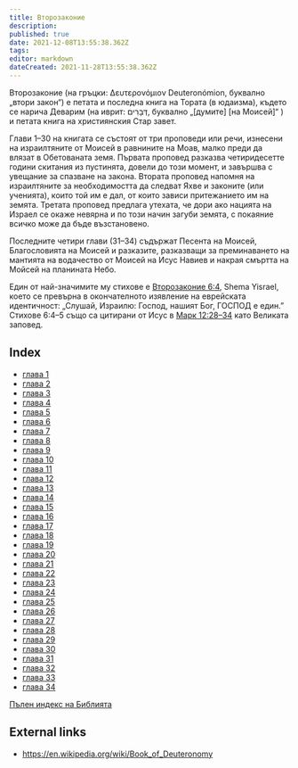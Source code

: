 ```yaml
---
title: Второзаконие
description: 
published: true
date: 2021-12-08T13:55:38.362Z
tags: 
editor: markdown
dateCreated: 2021-11-28T13:55:38.362Z
---
```


Второзаконие (на гръцки: Δευτερονόμιον Deuteronómion, буквално „втори закон“) е петата и последна книга на Тората (в юдаизма), където се нарича Деварим (на иврит: דְּבָרִים, буквално „[думите] [на Моисей]“ ) и петата книга на християнския Стар завет.

Глави 1–30 на книгата се състоят от три проповеди или речи, изнесени на израилтяните от Моисей в равнините на Моав, малко преди да влязат в Обетованата земя. Първата проповед разказва четиридесетте години скитания из пустинята, довели до този момент, и завършва с увещание за спазване на закона. Втората проповед напомня на израилтяните за необходимостта да следват Яхве и законите (или ученията), които той им е дал, от които зависи притежанието им на земята. Третата проповед предлага утехата, че дори ако нацията на Израел се окаже невярна и по този начин загуби земята, с покаяние всичко може да бъде възстановено.

Последните четири глави (31–34) съдържат Песента на Моисей, Благословията на Моисей и разказите, разказващи за преминаването на мантията на водачество от Моисей на Исус Навиев и накрая смъртта на Мойсей на планината Небо. 

Един от най-значимите му стихове е [Второзаконие 6:4](/bg/Bible/Deuteronomy/6#v4), Shema Yisrael, което се превърна в окончателното изявление на еврейската идентичност: „Слушай, Израилю: Господ, нашият Бог, ГОСПОД е един.” Стихове 6:4–5 също са цитирани от Исус в [Марк 12:28–34](/bg/Bible/Mark/12#v28) като Великата заповед. 

## Index

- [глава 1](/bg/Bible/Deuteronomy/1)
- [глава 2](/bg/Bible/Deuteronomy/2)
- [глава 3](/bg/Bible/Deuteronomy/3)
- [глава 4](/bg/Bible/Deuteronomy/4)
- [глава 5](/bg/Bible/Deuteronomy/5)
- [глава 6](/bg/Bible/Deuteronomy/6)
- [глава 7](/bg/Bible/Deuteronomy/7)
- [глава 8](/bg/Bible/Deuteronomy/8)
- [глава 9](/bg/Bible/Deuteronomy/9)
- [глава 10](/bg/Bible/Deuteronomy/10)
- [глава 11](/bg/Bible/Deuteronomy/11)
- [глава 12](/bg/Bible/Deuteronomy/12)
- [глава 13](/bg/Bible/Deuteronomy/13)
- [глава 14](/bg/Bible/Deuteronomy/14)
- [глава 15](/bg/Bible/Deuteronomy/15)
- [глава 16](/bg/Bible/Deuteronomy/16)
- [глава 17](/bg/Bible/Deuteronomy/17)
- [глава 18](/bg/Bible/Deuteronomy/18)
- [глава 19](/bg/Bible/Deuteronomy/19)
- [глава 20](/bg/Bible/Deuteronomy/20)
- [глава 21](/bg/Bible/Deuteronomy/21)
- [глава 22](/bg/Bible/Deuteronomy/22)
- [глава 23](/bg/Bible/Deuteronomy/23)
- [глава 24](/bg/Bible/Deuteronomy/24)
- [глава 25](/bg/Bible/Deuteronomy/25)
- [глава 26](/bg/Bible/Deuteronomy/26)
- [глава 27](/bg/Bible/Deuteronomy/27)
- [глава 28](/bg/Bible/Deuteronomy/28)
- [глава 29](/bg/Bible/Deuteronomy/29)
- [глава 30](/bg/Bible/Deuteronomy/30)
- [глава 31](/bg/Bible/Deuteronomy/31)
- [глава 32](/bg/Bible/Deuteronomy/32)
- [глава 33](/bg/Bible/Deuteronomy/33)
- [глава 34](/bg/Bible/Deuteronomy/34)

[Пълен индекс на Библията](/bg/index/bible)


## External links

- https://en.wikipedia.org/wiki/Book_of_Deuteronomy